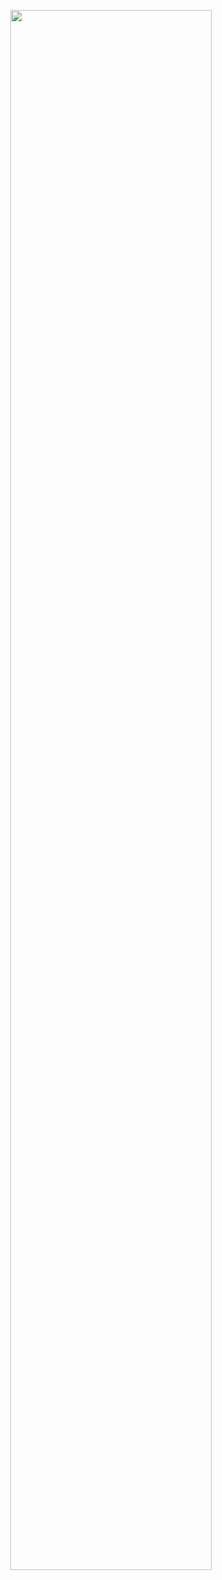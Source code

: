 <p align="center"> <img src="https://github-readme-stats.vercel.app/api?username=LynnHo&hide_title=true&show_icons=true&theme=radical&hide=prs,contribs"width="80%"> </p>